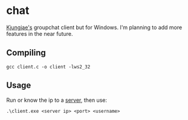 # chat
[Kjungjae's](https://kyungjae.com/projects/tcpip-group-chat-application/) groupchat client but for Windows. I'm planning to add more features in the near future.

## Compiling
```
gcc client.c -o client -lws2_32 
```

## Usage
Run or know the ip to a [server](https://kyungjae.com/projects/tcpip-group-chat-application/#Server:~:text=Source%20Code-,Server,%7D%20//%20end%20of%20handle_err,-Client), then use:
```
.\client.exe <server ip> <port> <username>
```
